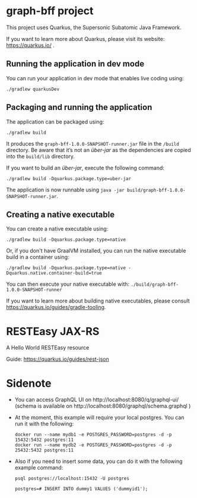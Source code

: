 # graph-bff project

This project uses Quarkus, the Supersonic Subatomic Java Framework.

If you want to learn more about Quarkus, please visit its website: https://quarkus.io/ .

## Running the application in dev mode

You can run your application in dev mode that enables live coding using:
```shell script
./gradlew quarkusDev
```

## Packaging and running the application

The application can be packaged using:
```shell script
./gradlew build
```
It produces the `graph-bff-1.0.0-SNAPSHOT-runner.jar` file in the `/build` directory.
Be aware that it’s not an _über-jar_ as the dependencies are copied into the `build/lib` directory.

If you want to build an _über-jar_, execute the following command:
```shell script
./gradlew build -Dquarkus.package.type=uber-jar
```

The application is now runnable using `java -jar build/graph-bff-1.0.0-SNAPSHOT-runner.jar`.

## Creating a native executable

You can create a native executable using: 
```shell script
./gradlew build -Dquarkus.package.type=native
```

Or, if you don't have GraalVM installed, you can run the native executable build in a container using: 
```shell script
./gradlew build -Dquarkus.package.type=native -Dquarkus.native.container-build=true
```

You can then execute your native executable with: `./build/graph-bff-1.0.0-SNAPSHOT-runner`

If you want to learn more about building native executables, please consult https://quarkus.io/guides/gradle-tooling.

# RESTEasy JAX-RS

<p>A Hello World RESTEasy resource</p>

Guide: https://quarkus.io/guides/rest-json

# Sidenote

- You can access GraphQL UI on http://localhost:8080/q/graphql-ui/ (schema is available on http://localhost:8080/graphql/schema.graphql )
- At the moment, this example will require your local postgres. You can run it with the following:

    ```
    docker run --name mydb1 -e POSTGRES_PASSWORD=postgres -d -p 15432:5432 postgres:11
    docker run --name mydb2 -e POSTGRES_PASSWORD=postgres -d -p 25432:5432 postgres:11
    ```

- Also if you need to insert some data, you can do it with the following example command:

    ```
    psql postgres://localhost:15432 -U postgres

    postgres=# INSERT INTO dummy1 VALUES ('dummyid1');
    ```

